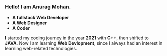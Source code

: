 
### Hello! I am Anurag Mohan.
- **A fullstack Web Developer**
- **A Web Designer**
- **A Coder**

**I** started my coding journey in the year **2021** with __C++__, then shifted to __JAVA__. Now I am learning **Web Devlopment**, since I always had an interest in learning web-related technologies. 
